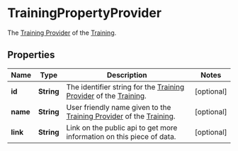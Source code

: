 

# TrainingPropertyProvider

The [Training Provider](https://developers.intellihr.io/docs/v1/) of the [Training](https://developers.intellihr.io/docs/v1/).

## Properties

| Name | Type | Description | Notes |
|------------ | ------------- | ------------- | -------------|
|**id** | **String** | The identifier string for the [Training Provider](https://developers.intellihr.io/docs/v1/) of the [Training](https://developers.intellihr.io/docs/v1/). |  [optional] |
|**name** | **String** | User friendly name given to the [Training Provider](https://developers.intellihr.io/docs/v1/) of the [Training](https://developers.intellihr.io/docs/v1/). |  [optional] |
|**link** | **String** | Link on the public api to get more information on this piece of data. |  [optional] |



